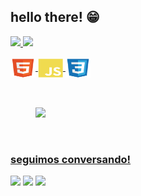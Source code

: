 ## hello there! 😁

 <div>
   <a href="https://github.com/myll0x">
   <img height="180em" src="https://github-readme-stats.vercel.app/api?username=myll0x&show_icons=true&theme=synthwave&include_all_commits=true&count_private=true"/>
   <img height="180em" src="https://github-readme-stats.vercel.app/api/top-langs/?username=myll0x&layout=compact&langs_count=6&theme=tokyonight"/>
</div>
    
<div style="display: inline_block"><br>
  <img align="center" alt="HTML" height="30" width="40" src="https://raw.githubusercontent.com/devicons/devicon/master/icons/html5/html5-original.svg">
 <img align="center" alt="Js" height="30" width="40" src="https://raw.githubusercontent.com/devicons/devicon/master/icons/javascript/javascript-plain.svg">
  <img align="center" alt="CSS" height="30" width="40" src="https://raw.githubusercontent.com/devicons/devicon/master/icons/css3/css3-original.svg">
</div>
<br>
<link rel="stysheet" href="css/documento.css">
<br>
<section>
      <figure class="gif">
            <img src="https://media2.giphy.com/media/v1.Y2lkPTc5MGI3NjExdWRjZ241OGpnNTFlbm43MDV3bmdyZDMzdHFmNjFsbnljdW1xa3RubCZlcD12MV9pbnRlcm5hbF9naWZfYnlfaWQmY3Q9cw/lpndWfiMCxqYKF9l3L/giphy.gif">
      </figure>
</section>

<br>
 
### seguimos conversando!
 
<div> 
<a href="https://instagram.com/myll0x" target="_blank"><img src="https://img.shields.io/badge/-Instagram-%23E4405F?style=for-the-badge&logo=instagram&logoColor=white" target="_blank"></a>
<a href="https://discord.gg/5DVhGKVf4h" target="_blank"><img src="https://img.shields.io/badge/Discord-7289DA?style=for-the-badge&logo=discord&logoColor=white" target="_blank"></a> 
<a href="https://www.linkedin.com/in/milocosta/" target="_blank"><img src="https://img.shields.io/badge/-LinkedIn-%230077B5?style=for-the-badge&logo=linkedin&logoColor=white" target="_blank"></a>
</div>
